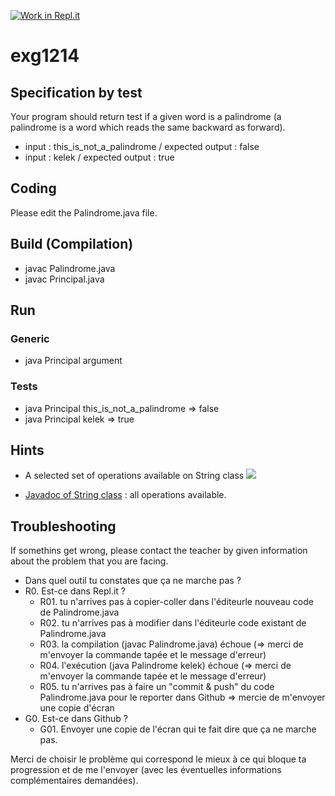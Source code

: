 [![Work in Repl.it](https://classroom.github.com/assets/work-in-replit-14baed9a392b3a25080506f3b7b6d57f295ec2978f6f33ec97e36a161684cbe9.svg)](https://classroom.github.com/online_ide?assignment_repo_id=4491209&assignment_repo_type=AssignmentRepo)
# exg1214

## Specification by test
Your program should return test if a given word is a palindrome (a palindrome is a word which reads the same backward as forward).
* input : this_is_not_a_palindrome / expected output : false
* input : kelek / expected output : true

## Coding
Please edit the Palindrome.java file.

## Build (Compilation)
 - javac Palindrome.java
 - javac Principal.java

## Run
### Generic
 - java Principal argument
### Tests
 - java Principal this_is_not_a_palindrome => false
 - java Principal kelek => true

## Hints
* A selected set of operations available on String class
![](https://i.imgur.com/NWjNad4.png)

* [Javadoc of String class](https://docs.oracle.com/en/java/javase/11/docs/api/java.base/java/lang/String.html) : all operations available.


## Troubleshooting
If somethins get wrong, please contact the teacher by given information about the problem that you are facing.

- Dans quel outil tu constates que ça ne marche pas ?
- R0. Est-ce dans Repl.it ?
  - R01. tu n'arrives pas à copier-coller dans l'éditeurle nouveau code de Palindrome.java
  - R02. tu n'arrives pas à modifier dans l'éditeurle code existant de Palindrome.java  
  - R03. la compilation (javac Palindrome.java) échoue (=> merci de m'envoyer la commande tapée et le message d'erreur)
  - R04. l'exécution (java Palindrome kelek) échoue (=> merci de m'envoyer la commande tapée et le message d'erreur)  
  - R05. tu n'arrives pas à faire un "commit & push" du code Palindrome.java pour le reporter dans Github => mercie de m'envoyer une copie d'écran
- G0. Est-ce dans Github ?
  - G01. Envoyer une copie de l'écran qui te fait dire que ça ne marche pas.

Merci de choisir le problème qui correspond le mieux à ce qui bloque ta progression et de me l'envoyer (avec les éventuelles informations complémentaires demandées).

